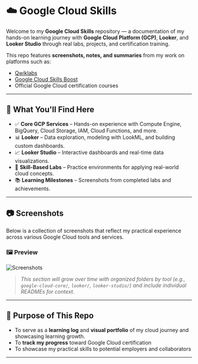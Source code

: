 # ☁️ Google Cloud Skills

Welcome to my **Google Cloud Skills** repository — a documentation of my hands-on learning journey with **Google Cloud Platform (GCP)**, **Looker**, and **Looker Studio** through real labs, projects, and certification training.

This repo features **screenshots, notes, and summaries** from my work on platforms such as:
- [Qwiklabs](https://www.qwiklabs.com/)
- [Google Cloud Skills Boost](https://www.cloudskillsboost.google/)
- Official Google Cloud certification courses

---

## 🚀 What You'll Find Here

- ✅ **Core GCP Services** – Hands-on experience with Compute Engine, BigQuery, Cloud Storage, IAM, Cloud Functions, and more.
- 📊 **Looker** – Data exploration, modeling with LookML, and building custom dashboards.
- 📈 **Looker Studio** – Interactive dashboards and real-time data visualizations.
- 🧪 **Skill-Based Labs** – Practice environments for applying real-world cloud concepts.
- 📚 **Learning Milestones** – Screenshots from completed labs and achievements.

---

## 📷 Screenshots

Below is a collection of screenshots that reflect my practical experience across various Google Cloud tools and services.

### 🖼️ Preview

![Screenshots](screenshots.png)

> *This section will grow over time with organized folders by tool (e.g., `google-cloud-core/`, `looker/`, `looker-studio/`) and include individual READMEs for context.*

---

## 🧠 Purpose of This Repo

- To serve as a **learning log** and **visual portfolio** of my cloud journey and showcasing learning growth.
- To **track my progress** toward Google Cloud certification
- To showcase my practical skills to potential employers and collaborators

---

